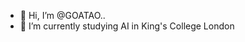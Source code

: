 - 👋 Hi, I’m @GOATAO..
- 🌱 I’m currently studying AI in King's College London




<!---
GOATAO/GOATAO is a ✨ special ✨ repository because its `README.md` (this file) appears on your GitHub profile.
You can click the Preview link to take a look at your changes.
--->
